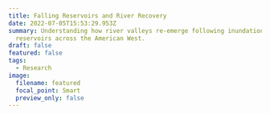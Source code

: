 ```yaml
---
title: Falling Reservoirs and River Recovery
date: 2022-07-05T15:53:29.953Z
summary: Understanding how river valleys re-emerge following inundation by
  reservoirs across the American West.
draft: false
featured: false
tags:
  - Research
image:
  filename: featured
  focal_point: Smart
  preview_only: false
---
```

